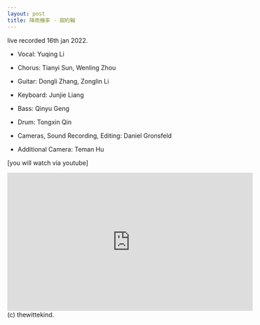```yaml
---
layout: post
title: 降雨機率 - 甜約翰
---
```


live recorded 16th jan 2022.

- Vocal: Yuqing Li
- Chorus: Tianyi Sun, Wenling Zhou
- Guitar: Dongli Zhang, Zonglin Li
- Keyboard: Junjie Liang
- Bass: Qinyu Geng
- Drum: Tongxin Qin

- Cameras, Sound Recording, Editing: Daniel Gronsfeld
- Additional Camera: Teman Hu

[you will watch via youtube]

<iframe width="560" height="315" src="https://www.youtube.com/embed/8BdlLi-Ld8s" title="YouTube video player" frameborder="0" allow="accelerometer; autoplay; clipboard-write; encrypted-media; gyroscope; picture-in-picture" allowfullscreen></iframe>

<br>
(c) thewittekind.
 &nbsp;